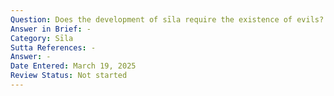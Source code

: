 ```yaml
---
Question: Does the development of sīla require the existence of evils?
Answer in Brief: -
Category: Sīla
Sutta References: -
Answer: -
Date Entered: March 19, 2025
Review Status: Not started
---
```

